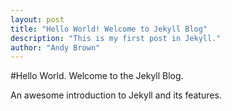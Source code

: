 ```yaml
---
layout: post
title: "Hello World! Welcome to Jekyll Blog"
description: "This is my first post in Jekyll."
author: "Andy Brown"
---
```


#Hello World. Welcome to the Jekyll Blog.

An awesome introduction to Jekyll and its features. 

###
